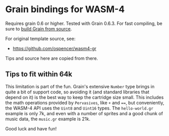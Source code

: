 # Grain bindings for WASM-4

Requires grain 0.6 or higher. Tested with Grain 0.6.3. For fast compiling, be sure to [build Grain from source](https://grain-lang.org/docs/getting_grain#Building-Grain-from-Source).

For original template source, see:

- https://github.com/ospencer/wasm4-gr

Tips and source here are copied from there.

## Tips to fit within 64k

This limitation is part of the fun. Grain's extensive `Number` type brings in quite a bit of support code, so avoiding it (and standard libraries that depend on it) is the best way to keep the cartridge size small. This includes the math operations provided by `Pervasives`, like `+` and `==`, but conveniently, the WASM-4 API uses the `Uint8` and `Uint16` types. The `hello-world.gr` example is only 7k, and even with a number of sprites and a good chunk of music data, the `music.gr` example is 21k.

Good luck and have fun!
